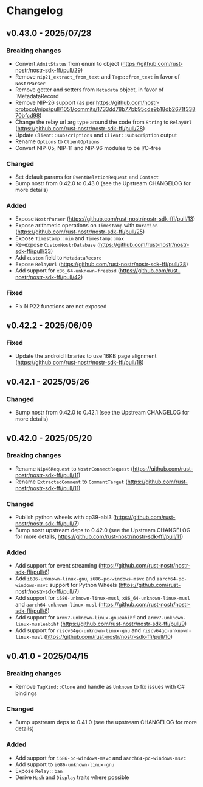 # Changelog

<!-- All notable changes to this project will be documented in this file. -->

<!-- The format is based on [Keep a Changelog](https://keepachangelog.com/en/1.1.0/), -->
<!-- and this project adheres to [Semantic Versioning](https://semver.org/spec/v2.0.0.html). -->

<!-- Template

## Unreleased

### Breaking changes

### Changed

### Added

### Fixed

### Removed

### Deprecated

-->

## v0.43.0 - 2025/07/28

### Breaking changes

- Convert `AdmitStatus` from enum to object (https://github.com/rust-nostr/nostr-sdk-ffi/pull/29)
- Remove `nip21_extract_from_text` and `Tags::from_text` in favor of `NostrParser`
- Remove getter and setters from `Metadata` object, in favor of `MetadataRecord
- Remove NIP-26 support (as per https://github.com/nostr-protocol/nips/pull/1051/commits/1733dd78b77bb95cde9b18db2671f33870bfcd98)
- Change the relay url arg type around the code from `String` to `RelayUrl` (https://github.com/rust-nostr/nostr-sdk-ffi/pull/28)
- Update `Client::subscriptions` and `Client::subscription` output
- Rename `Options` to `ClientOptions`
- Convert NIP-05, NIP-11 and NIP-96 modules to be I/O-free

### Changed

- Set default params for `EventDeletionRequest` and `Contact`
- Bump nostr from 0.42.0 to 0.43.0 (see the Upstream CHANGELOG for more details)

### Added

- Expose `NostrParser` (https://github.com/rust-nostr/nostr-sdk-ffi/pull/13)
- Expose arithmetic operations on `Timestamp` with `Duration` (https://github.com/rust-nostr/nostr-sdk-ffi/pull/25)
- Expose `Timestamp::min` and `Timestamp::max`
- Re-expose `CustomNostrDatabase` (https://github.com/rust-nostr/nostr-sdk-ffi/pull/33)
- Add `custom` field to `MetadataRecord`
- Expose `RelayUrl` (https://github.com/rust-nostr/nostr-sdk-ffi/pull/28)
- Add support for `x86_64-unknown-freebsd` (https://github.com/rust-nostr/nostr-sdk-ffi/pull/42)

### Fixed

- Fix NIP22 functions are not exposed

## v0.42.2 - 2025/06/09

### Fixed

- Update the android libraries to use 16KB page alignment (https://github.com/rust-nostr/nostr-sdk-ffi/pull/18)

## v0.42.1 - 2025/05/26

### Changed

- Bump nostr from 0.42.0 to 0.42.1 (see the Upstream CHANGELOG for more details)

## v0.42.0 - 2025/05/20

### Breaking changes

- Rename `Nip46Request` to `NostrConnectRequest` (https://github.com/rust-nostr/nostr-sdk-ffi/pull/11)
- Rename `ExtractedComment` to `CommentTarget` (https://github.com/rust-nostr/nostr-sdk-ffi/pull/11)

### Changed

- Publish python wheels with cp39-abi3 (https://github.com/rust-nostr/nostr-sdk-ffi/pull/7)
- Bump nostr upstream deps to 0.42.0 (see the Upstream CHANGELOG for more details, https://github.com/rust-nostr/nostr-sdk-ffi/pull/11)

### Added

- Add support for event streaming (https://github.com/rust-nostr/nostr-sdk-ffi/pull/6)
- Add `i686-unknown-linux-gnu`, `i686-pc-windows-msvc` and `aarch64-pc-windows-msvc` support for Python Wheels (https://github.com/rust-nostr/nostr-sdk-ffi/pull/7)
- Add support for `i686-unknown-linux-musl`, `x86_64-unknown-linux-musl` and `aarch64-unknown-linux-musl` (https://github.com/rust-nostr/nostr-sdk-ffi/pull/8)
- Add support for `armv7-unknown-linux-gnueabihf` and `armv7-unknown-linux-musleabihf` (https://github.com/rust-nostr/nostr-sdk-ffi/pull/9)
- Add support for `riscv64gc-unknown-linux-gnu` and `riscv64gc-unknown-linux-musl` (https://github.com/rust-nostr/nostr-sdk-ffi/pull/10)

## v0.41.0 - 2025/04/15

### Breaking changes

- Remove `TagKind::Clone` and handle as `Unknown` to fix issues with C# bindings

### Changed

- Bump upstream deps to 0.41.0 (see the upstream CHANGELOG for more details)

### Added

- Add support for `i686-pc-windows-msvc` and `aarch64-pc-windows-msvc`
- Add support to `i686-unknown-linux-gnu`
- Expose `Relay::ban`
- Derive `Hash` and `Display` traits where possible
